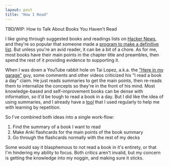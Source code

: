 ```yaml
---
layout: post
title: "How I Read"
---
```


TBD/WIP: How to Talk About Books You Haven't Read

I like going through suggested books and readings lists on [Hacker News](https://news.ycombinator.com), and they're so popular that someone made a [program to make a definitive list](https://towardsdatascience.com/hacker-news-book-suggestions-64b88099947).
But unless you're an avid reader, it can be a bit of a chore. As for me, most books have their main points in the chapter title and preambles, then spend the rest of it providing evidence to supporting it.

When I was down a YouTube rabbit hole on Tai Lopez, a.k.a. the ["Here in my garage"](https://knowyourmeme.com/memes/here-in-my-garage) guy, some comments and other videos criticized his "I read a book a day" claim. He just reads summaries to get the main points, then re-reads them to internalize the concepts so they're in the front of his mind.
Most knowledge-based and self-improvement books can be dense with information, so it'd be tough to read a book in a day.
But I did like the idea of using summaries, and I already have a [tool](https://apps.ankiweb.net/) that I used regularly to help me with learning by repetition.

So I've combined both ideas into a single work-flow:
1. Find the summary of a book I want to read
2. Make Anki flashcards for the main points of the book summary
3. Go through the flashcards normally with the rest of my decks

Some would say it blasphemous to not read a book in it's entirety, or that I'm hindering my ability to focus.
Both critics aren't invalid, but my concern is getting the knowledge into my noggin, and making sure it sticks.